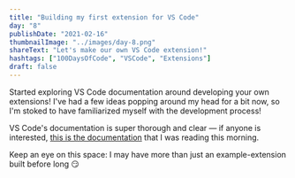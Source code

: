```yaml
---
title: "Building my first extension for VS Code"
day: "8"
publishDate: "2021-02-16"
thumbnailImage: "../images/day-8.png"
shareText: "Let's make our own VS Code extension!"
hashtags: ["100DaysOfCode", "VSCode", "Extensions"]
draft: false
---
```


Started exploring VS Code documentation around developing your own extensions! I've had a few ideas popping around my head for a bit now, so I'm stoked to have familiarized myself with the development process!

VS Code's documentation is super thorough and clear — if anyone is interested, <a href="https://code.visualstudio.com/api/get-started/your-first-extension" target="_blank">this is the documentation</a> that I was reading this morning.

Keep an eye on this space: I may have more than just an example-extension built before long 😏
